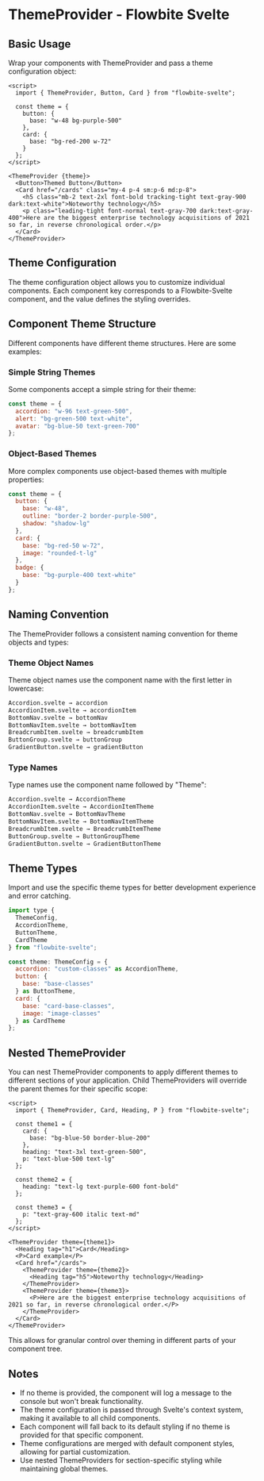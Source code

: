 # ThemeProvider - Flowbite Svelte


## Basic Usage

Wrap your components with ThemeProvider and pass a theme configuration object:

```svelte
<script>
  import { ThemeProvider, Button, Card } from "flowbite-svelte";

  const theme = {
    button: {
      base: "w-48 bg-purple-500"
    },
    card: {
      base: "bg-red-200 w-72"
    }
  };
</script>

<ThemeProvider {theme}>
  <Button>Themed Button</Button>
  <Card href="/cards" class="my-4 p-4 sm:p-6 md:p-8">
    <h5 class="mb-2 text-2xl font-bold tracking-tight text-gray-900 dark:text-white">Noteworthy technology</h5>
    <p class="leading-tight font-normal text-gray-700 dark:text-gray-400">Here are the biggest enterprise technology acquisitions of 2021 so far, in reverse chronological order.</p>
  </Card>
</ThemeProvider>
```

## Theme Configuration

The theme configuration object allows you to customize individual components. Each component key corresponds to a Flowbite-Svelte component, and the value defines the styling overrides.

## Component Theme Structure

Different components have different theme structures. Here are some examples:

### Simple String Themes

Some components accept a simple string for their theme:

```js
const theme = {
  accordion: "w-96 text-green-500",
  alert: "bg-green-500 text-white",
  avatar: "bg-blue-50 text-green-700"
};
```

### Object-Based Themes

More complex components use object-based themes with multiple properties:

```js
const theme = {
  button: {
    base: "w-48",
    outline: "border-2 border-purple-500",
    shadow: "shadow-lg"
  },
  card: {
    base: "bg-red-50 w-72",
    image: "rounded-t-lg"
  },
  badge: {
    base: "bg-purple-400 text-white"
  }
};
```

## Naming Convention

The ThemeProvider follows a consistent naming convention for theme objects and types:

### Theme Object Names

Theme object names use the component name with the first letter in lowercase:

```md
Accordion.svelte → accordion
AccordionItem.svelte → accordionItem
BottomNav.svelte → bottomNav
BottomNavItem.svelte → bottomNavItem
BreadcrumbItem.svelte → breadcrumbItem
ButtonGroup.svelte → buttonGroup
GradientButton.svelte → gradientButton
```

### Type Names

Type names use the component name followed by "Theme":

```md
Accordion.svelte → AccordionTheme
AccordionItem.svelte → AccordionItemTheme
BottomNav.svelte → BottomNavTheme
BottomNavItem.svelte → BottomNavItemTheme
BreadcrumbItem.svelte → BreadcrumbItemTheme
ButtonGroup.svelte → ButtonGroupTheme
GradientButton.svelte → GradientButtonTheme
```

## Theme Types

Import and use the specific theme types for better development experience and error catching.

```js
import type {
  ThemeConfig,
  AccordionTheme,
  ButtonTheme,
  CardTheme
} from "flowbite-svelte";

const theme: ThemeConfig = {
  accordion: "custom-classes" as AccordionTheme,
  button: {
    base: "base-classes"
  } as ButtonTheme,
  card: {
    base: "card-base-classes",
    image: "image-classes"
  } as CardTheme
};
```

## Nested ThemeProvider

You can nest ThemeProvider components to apply different themes to different sections of your application. Child ThemeProviders will override the parent themes for their specific scope:

```svelte
<script>
  import { ThemeProvider, Card, Heading, P } from "flowbite-svelte";

  const theme1 = {
    card: {
      base: "bg-blue-50 border-blue-200"
    },
    heading: "text-3xl text-green-500",
    p: "text-blue-500 text-lg"
  };

  const theme2 = {
    heading: "text-lg text-purple-600 font-bold"
  };

  const theme3 = {
    p: "text-gray-600 italic text-md"
  };
</script>

<ThemeProvider theme={theme1}>
  <Heading tag="h1">Card</Heading>
  <P>Card example</P>
  <Card href="/cards">
    <ThemeProvider theme={theme2}>
      <Heading tag="h5">Noteworthy technology</Heading>
    </ThemeProvider>
    <ThemeProvider theme={theme3}>
      <P>Here are the biggest enterprise technology acquisitions of 2021 so far, in reverse chronological order.</P>
    </ThemeProvider>
  </Card>
</ThemeProvider>
```

This allows for granular control over theming in different parts of your component tree.

## Notes

- If no theme is provided, the component will log a message to the console but won't break functionality.
- The theme configuration is passed through Svelte's context system, making it available to all child components.
- Each component will fall back to its default styling if no theme is provided for that specific component.
- Theme configurations are merged with default component styles, allowing for partial customization.
- Use nested ThemeProviders for section-specific styling while maintaining global themes.
